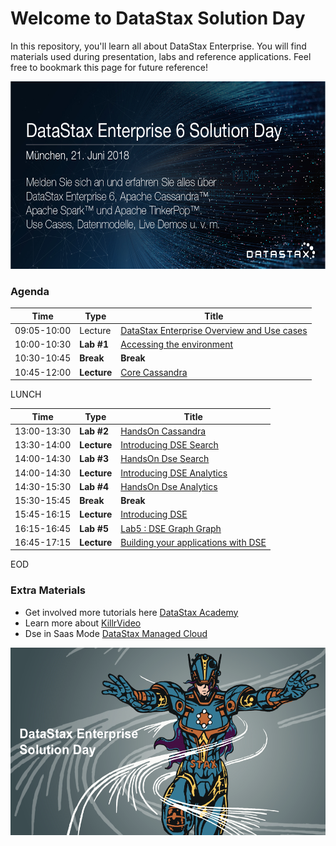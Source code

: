 Welcome to DataStax Solution Day
========================================

In this repository, you'll learn all about DataStax Enterprise. You will find materials used during presentation, labs and reference applications. Feel free to bookmark this page for future reference!

<img src="./img/Munchen_2018.jpg" height="300" />

### Agenda

| Time  | Type  | Title
|---|---|---|
| 09:05-10:00  | Lecture | [DataStax Enterprise Overview and Use cases](https://1fichier.com/?4ujmnxzscf)  |
| 10:00-10:30  | **Lab #1** | [Accessing the environment](./02_Labs/01_Accessing_the_Cluster.md)  |
| 10:30-10:45  | **Break** | **Break**  |
| 10:45-12:00  | **Lecture** | [Core Cassandra](https://1fichier.com/?zcao9gv0r7)  |

LUNCH

| Time  | Type  | Title
|---|---|---|
| 13:00-13:30  | **Lab #2**  | [HandsOn Cassandra](./02_Labs/02_Dse_Cassandra.md)  |
| 13:30-14:00  | **Lecture** | [Introducing DSE Search](https://1fichier.com/?rcy5s1yrmi) |
| 14:00-14:30  | **Lab #3**  | [HandsOn Dse Search](./02_Labs/03_Dse_Search.md) |
| 14:00-14:30  | **Lecture** | [Introducing DSE Analytics](https://1fichier.com/?k2o1w9h948) |
| 14:30-15:30  | **Lab #4**  | [HandsOn Dse Analytics](./02_Labs/04_Dse_Analytics.md) |
| 15:30-15:45  | **Break**   | **Break** 
| 15:45-16:15  | **Lecture** | [Introducing DSE](http://killrvideo.github.io) |
| 16:15-16:45  | **Lab #5**  | [Lab5 : DSE Graph Graph](https://1fichier.com/?f7uvncfp6c)  |
| 16:45-17:15  | **Lecture** | [Building your applications with DSE](http://killrvideo.github.io) |

EOD

### Extra Materials

* Get involved more tutorials here [DataStax Academy](https://academy.datastax.com/)
* Learn more about [KillrVideo](https://github.com/killrvideo)
* Dse in Saas Mode [DataStax Managed Cloud](./03_Materials/DataStax_Managed_Cloud.pdf)

<img src="./img/banner.png" height="300" />

